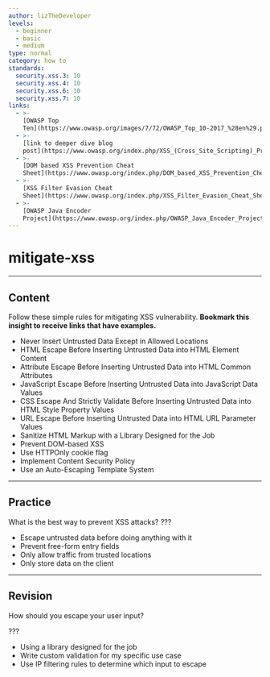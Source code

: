 ```yaml
---
author: lizTheDeveloper
levels:
  - beginner
  - basic
  - medium
type: normal
category: how to
standards:
  security.xss.3: 10
  security.xss.4: 10
  security.xss.6: 10
  security.xss.7: 10
links:
  - >-
    [OWASP Top
    Ten](https://www.owasp.org/images/7/72/OWASP_Top_10-2017_%28en%29.pdf.pdf){website}
  - >-
    [link to deeper dive blog
    post](https://www.owasp.org/index.php/XSS_(Cross_Site_Scripting)_Prevention_Cheat_Sheet){website}
  - >-
    [DOM based XSS Prevention Cheat
    Sheet](https://www.owasp.org/index.php/DOM_based_XSS_Prevention_Cheat_Sheet){website}
  - >-
    [XSS Filter Evasion Cheat
    Sheet](https://www.owasp.org/index.php/XSS_Filter_Evasion_Cheat_Sheet){website}
  - >-
    [OWASP Java Encoder
    Project](https://www.owasp.org/index.php/OWASP_Java_Encoder_Project){website}
---
```


# mitigate-xss


---

## Content

Follow these simple rules for mitigating XSS vulnerability. **Bookmark this insight to receive links that have examples.**

* Never Insert Untrusted Data Except in Allowed Locations
* HTML Escape Before Inserting Untrusted Data into HTML Element Content
* Attribute Escape Before Inserting Untrusted Data into HTML Common Attributes
* JavaScript Escape Before Inserting Untrusted Data into JavaScript Data Values
* CSS Escape And Strictly Validate Before Inserting Untrusted Data into HTML Style Property Values
* URL Escape Before Inserting Untrusted Data into HTML URL Parameter Values
* Sanitize HTML Markup with a Library Designed for the Job
* Prevent DOM-based XSS
* Use HTTPOnly cookie flag
* Implement Content Security Policy
* Use an Auto-Escaping Template System


---

## Practice

What is the best way to prevent XSS attacks?
???

* Escape untrusted data before doing anything with it
* Prevent free-form entry fields
* Only allow traffic from trusted locations
* Only store data on the client


---

## Revision

How should you escape your user input?

???

* Using a library designed for the job
* Write custom validation for my specific use case
* Use IP filtering rules to determine which input to escape
